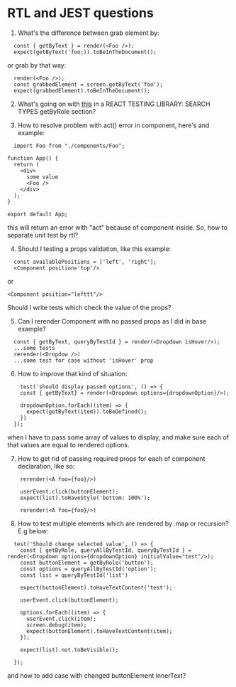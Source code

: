 # RTL and JEST questions

1. What's the difference between grab element by:

```
  const { getByText } = render(<Foo />);
  expect(getByText('foo;)).toBeInTheDocument();
```

or grab by that way:

```
  render(<Foo />);
  const grabbedElement = screen.getByText('foo');
  expect(grabbedElement).toBeInTheDocument();
```

2. What's going on with [this](https://www.robinwieruch.de/react-testing-library) in a REACT TESTING LIBRARY: SEARCH TYPES getByRole section?

3. How to resolve problem with act() error in <App /> component, here's and example:

```
  import Foo from "./components/Foo";

function App() {
  return (
    <div>
      some value
      <Foo />
    </div>
  );
}

export default App;
```

this will return an error with "act" because of <Foo /> component inside. So, how to separate unit test by rtl?

4. Should I testing a props validation, like this example:

```
  const availablePositions = ['left', 'right'];
  <Component position='top'/>
```

or

```
<Component position="lefttt"/>
```

Should I write tests which check the value of the props?

5. Can I rerender Component with no passed props as I did in base example? 

```
  const { getByText, queryByTestId } = render(<Dropdown isHover/>);
  ...some tests
  rerender(<Dropdow />)
  ...some test for case without 'isHover' prop
```

6. How to improve that kind of situation: 

```
    test('should display passed options', () => {
    const { getByText} = render(<Dropdown options={dropdownOption}/>);

    dropdownOption.forEach((item) => {
      expect(getByText(item)).toBeDefined();
    })
  });
```
when I have to pass some array of values to display, and make sure each of that values are equal to rendered options.

7. How to get rid of passing required props for each of component declaration, like so: 

```
    rerender(<A foo={foo}/>)

    userEvent.click(buttonElement);
    expect(list).toHaveStyle('bottom: 100%');

    rerender(<A foo={foo}/>)
```

8. How to test multiple elements which are rendered by .map or recursion? E.g below:

```
  test('Should change selected value', () => {
    const { getByRole, queryAllByTestId, queryByTestId } = render(<Dropdown options={dropdownOption} initialValue="test"/>);
    const buttonElement = getByRole('button');
    const options = queryAllByTestId('option');
    const list = queryByTestId('list')

    expect(buttonElement).toHaveTextContent('test');

    userEvent.click(buttonElement);

    options.forEach((item) => {
      userEvent.click(item);
      screen.debug(item);
      expect(buttonElement).toHaveTextContent(item);
    });

    expect(list).not.toBeVisible();

  });

```
and how to add case with changed buttonElement innerText? 

